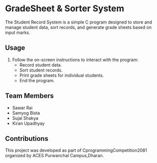# GradeSheet & Sorter System

The Student Record System is a simple C program designed to store and manage student data, sort records, and generate grade sheets based on input marks.

## Usage

1. Follow the on-screen instructions to interact with the program:
    - Record student data.
    - Sort student records.
    - Print grade sheets for individual students.
    - End the program.

## Team Members

- Sawar Rai
- Samyog Bista
- Sujal Shakya
- Kiran Upadhyay

## Contributions

This project was developed as part of CprogrammingCompetition2081 organized by ACES Purwanchal Campus,Dharan.